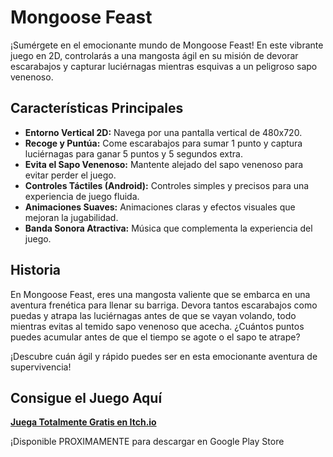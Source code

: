 # Mongoose Feast

¡Sumérgete en el emocionante mundo de Mongoose Feast! En este vibrante juego en 2D, controlarás a una mangosta ágil en su misión de devorar escarabajos y capturar luciérnagas mientras esquivas a un peligroso sapo venenoso.

## Características Principales

- **Entorno Vertical 2D:** Navega por una pantalla vertical de 480x720.
- **Recoge y Puntúa:** Come escarabajos para sumar 1 punto y captura luciérnagas para ganar 5 puntos y 5 segundos extra.
- **Evita el Sapo Venenoso:** Mantente alejado del sapo venenoso para evitar perder el juego.
- **Controles Táctiles (Android):** Controles simples y precisos para una experiencia de juego fluida.
- **Animaciones Suaves:** Animaciones claras y efectos visuales que mejoran la jugabilidad.
- **Banda Sonora Atractiva:** Música que complementa la experiencia del juego.

## Historia

En Mongoose Feast, eres una mangosta valiente que se embarca en una aventura frenética para llenar su barriga. Devora tantos escarabajos como puedas y atrapa las luciérnagas antes de que se vayan volando, todo mientras evitas al temido sapo venenoso que acecha. ¿Cuántos puntos puedes acumular antes de que el tiempo se agote o el sapo te atrape?

¡Descubre cuán ágil y rápido puedes ser en esta emocionante aventura de supervivencia!

## Consigue el Juego Aquí

[**Juega Totalmente Gratis en Itch.io**](https://subarudev.itch.io/mongoose-feast)

¡Disponible PROXIMAMENTE para descargar en Google Play Store 

